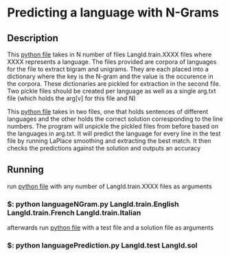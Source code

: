 # Predicting a language with N-Grams

## Description
This [python file](languageNGram.py) takes in N number of files LangId.train.XXXX files where XXXX represents a language. The files provided are corpora of languages for the file to extract bigram and unigrams. They are each placed into a dictionary where the key is the N-gram and the value is the occurence in the corpora. These dictionaries are pickled for extraction in the second file. Two pickle files should be created per language as well as a single arg.txt file (which holds the arg[v] for this file and N)

This [python file](languagePrediction.py) takes in two files, one that holds sentences of different languages and the other holds the correct solution corresponding to the line numbers. The program will unpickle the pickled files from before based on the languages in arg.txt. It will predict the language for every line in the test file by running LaPlace smoothing and extracting the best match. It then checks the predictions against the solution and outputs an accuracy

## Running
run [python file](languageNGram.py) with any number of LangId.train.XXXX files as arguments

### $: python languageNGram.py LangId.train.English LangId.train.French LangId.train.Italian


afterwards run [python file](languagePrediction.py) with a test file and a solution file as arguments

### $: python languagePrediction.py LangId.test LangId.sol
